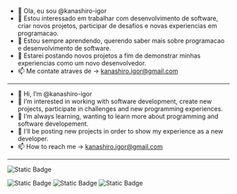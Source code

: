 - 👋 Ola, eu sou @kanashiro-igor
- 👀 Estou interessado em trabalhar com desenvolvimento de software, criar novos projetos, participar de desafios e novas experiencias em programacao.
- 🌱 Estou sempre aprendendo, querendo saber mais sobre programacao e desenvolvimento de software.
- 💞️ Estarei postando novos projetos a fim de demonstrar minhas experiencias como um novo desenvolvedor.
- 📫 Me contate atraves de -> kanashiro.igor@gmail.com
----------------------------------------------------------------------------------------------------------------
- 👋 Hi, I’m @kanashiro-igor
- 👀 I’m interested in working with software development, create new projects, participate in challenges and new programming experiences.
- 🌱 I’m always learning, wanting to learn more about programming and software developement.
- 💞️ I'll be posting new projects in order to show my experience as a new developer.
- 📫 How to reach me -> kanashiro.igor@gmail.com
----------------------------------------------------------------------------------------------------------------
![Static Badge](https://img.shields.io/badge/SKILLS-blue)

![Static Badge](https://img.shields.io/badge/HTML-green) ![Static Badge](https://img.shields.io/badge/CSS-green) ![Static Badge](https://img.shields.io/badge/Java-green)

<!---
kanashiro-igor/kanashiro-igor is a ✨ special ✨ repository because its `README.md` (this file) appears on your GitHub profile.
You can click the Preview link to take a look at your changes.
--->
